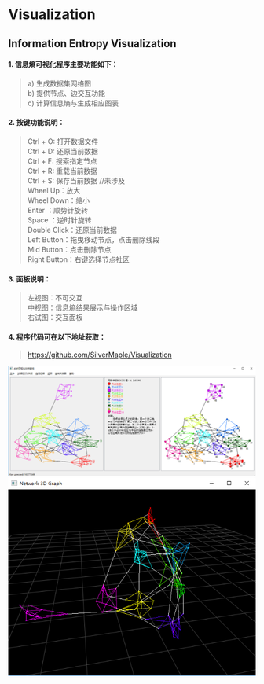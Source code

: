 # Visualization
## Information Entropy Visualization  
#### 1.	信息熵可视化程序主要功能如下：  
>a)	生成数据集网络图  
>b)	提供节点、边交互功能  
>c)	计算信息熵与生成相应图表  
#### 2. 按键功能说明：  
>Ctrl   +   O: 打开数据文件   
>Ctrl   +   D: 还原当前数据  
>Ctrl   +   F: 搜索指定节点  
>Ctrl   +   R: 重载当前数据  
>Ctrl   +   S: 保存当前数据 //未涉及  
>Wheel   Up：放大  
>Wheel Down：缩小  
>Enter       ：顺势针旋转  
>Space       ：逆时针旋转  
>Double Click：还原当前数据  
>Left  Button：拖曳移动节点，点击删除线段  
>Mid   Button：点击删除节点  
>Right Button：右键选择节点社区  
#### 3. 面板说明：  
>左视图：不可交互  
>中视图：信息熵结果展示与操作区域  
>右试图：交互面板  
#### 4. 程序代码可在以下地址获取：  
>https://github.com/SilverMaple/Visualization  
      
![Image 1](https://github.com/SilverMaple/Visualization/blob/master/c_plus/UI_1.png)
![Image 2](https://github.com/SilverMaple/Visualization/blob/master/c_plus/UI_2.png)
